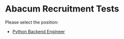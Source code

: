 # Abacum Recruitment Tests

Please select the position:

* [Python Backend Engineer](test-python-backend-engineer.md)
